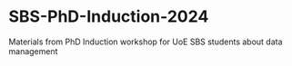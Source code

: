 # SBS-PhD-Induction-2024
Materials from PhD Induction workshop for UoE SBS students about data management
